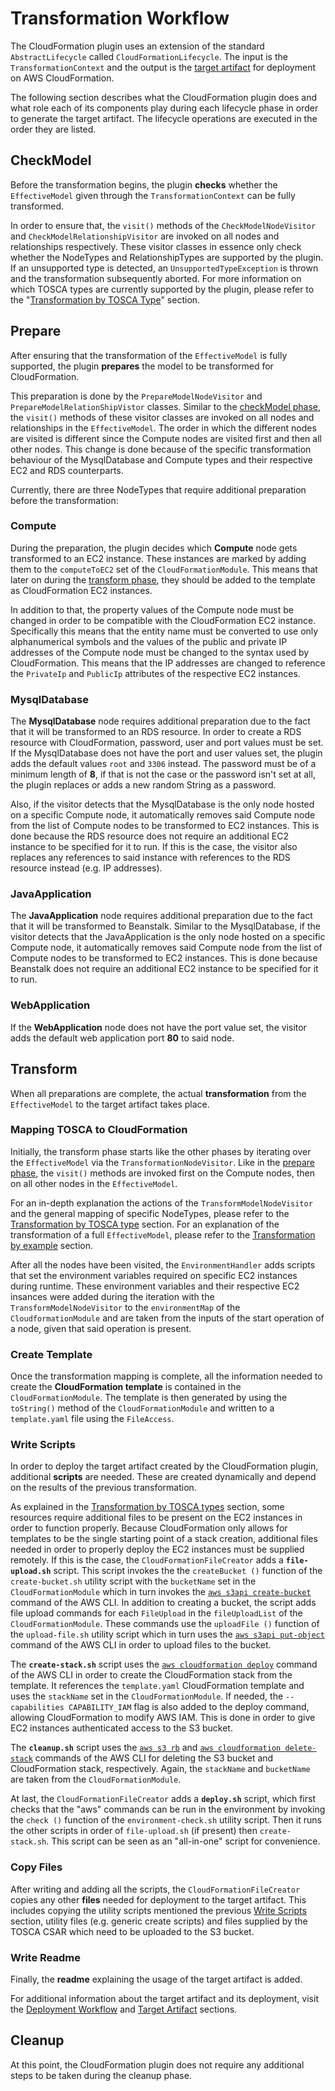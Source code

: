 # Transformation Workflow

The CloudFormation plugin uses an extension of the standard `AbstractLifecycle` called `CloudFormationLifecycle`. The input is the `TransformationContext` and the output is the [target artifact](../deployment/target-artifact.md) for deployment on AWS CloudFormation.

The following section describes what the CloudFormation plugin does and what role each of its components play during each lifecycle phase in order to generate the target artifact. The lifecycle operations are executed in the order they are listed.

## CheckModel

Before the transformation begins, the plugin **checks** whether the `EffectiveModel` given through the `TransformationContext` can be fully transformed.

In order to ensure that, the `visit()` methods of the `CheckModelNodeVisitor` and `CheckModelRelationshipVisitor` are invoked on all nodes and relationships respectively. These visitor classes in essence only check whether the NodeTypes and RelationshipTypes are supported by the plugin. If an unsupported type is detected, an `UnsupportedTypeException` is thrown and the transformation subsequently aborted. For more information on which TOSCA types are currently supported by the plugin, please refer to the "[Transformation by TOSCA Type](supported-types.md)" section.

## Prepare

After ensuring that the transformation of the `EffectiveModel` is fully supported, the plugin **prepares** the model to be transformed for CloudFormation.

This preparation is done by the `PrepareModelNodeVisitor` and `PrepareModelRelationShipVistor` classes. Similar to the [checkModel phase](#checkmodel), the `visit()` methods of these visitor classes are invoked on all nodes and relationships in the `EffectiveModel`. The order in which the different nodes are visited is different since the Compute nodes are visited first and then all other nodes. This change is done because of the specific transformation behaviour of the MysqlDatabase and Compute types and their respective EC2 and RDS counterparts.

Currently, there are three NodeTypes that require additional preparation before the transformation:

### Compute

During the preparation, the plugin decides which **Compute** node gets transformed to an EC2 instance. These instances are marked by adding them to the `computeToEC2` set of the `CloudFormationModule`. This means that later on during the [transform phase](#transform), they should be added to the template as CloudFormation EC2 instances.

In addition to that, the property values of the Compute node must be changed in order to be compatible with the CloudFormation EC2 instance. Specifically this means that the entity name must be converted to use only alphanumerical symbols and the values of the public and private IP addresses of the Compute node must be changed to the syntax used by CloudFormation. This means that the IP addresses are changed to reference the `PrivateIp` and `PublicIp` attributes of the respective EC2 instances.

### MysqlDatabase

The **MysqlDatabase** node requires additional preparation due to the fact that it will be transformed to an RDS resource. In order to create a RDS resource with CloudFormation, password, user and port values must be set. If the MysqlDatabase does not have the port and user values set, the plugin adds the default values `root` and `3306` instead. The password must be of a minimum length of **8**, if that is not the case or the password isn't set at all, the plugin replaces or adds a new random String as a password.

Also, if the visitor detects that the MysqlDatabase is the only node hosted on a specific Compute node, it automatically removes said Compute node from the list of Compute nodes to be transformed to EC2 instances. This is done because the RDS resource does not require an additional EC2 instance to be specified for it to run. If this is the case, the visitor also replaces any references to said instance with references to the RDS resource instead (e.g. IP addresses).

### JavaApplication

The **JavaApplication** node requires additional preparation due to the fact that it will be transformed to Beanstalk. Similar to the MysqlDatabase, if the visitor detects that the JavaApplication is the only node hosted on a specific Compute node, it automatically removes said Compute node from the list of Compute nodes to be transformed to EC2 instances. This is done because Beanstalk does not require an additional EC2 instance to be specified for it to run.

### WebApplication

If the **WebApplication** node does not have the port value set, the visitor adds the default web application port **80** to said node.

## Transform

When all preparations are complete, the actual **transformation** from the `EffectiveModel` to the target artifact takes place.

### Mapping TOSCA to CloudFormation

Initially, the transform phase starts like the other phases by iterating over the `EffectiveModel` via the `TransformationNodeVisitor`. Like in the [prepare phase](#prepare), the `visit()` methods are invoked first on the Compute nodes, then on all other nodes in the `EffectiveModel`.

For an in-depth explanation the actions of the `TransformModelNodeVisitor` and the general mapping of specific NodeTypes, please refer to the [Transformation by TOSCA type](supported-types.md) section. For an explanation of the transformation of a full `EffectiveModel`, please refer to the [Transformation by example](transformation-examples.md) section.

After all the nodes have been visited, the `EnvironmentHandler` adds scripts that set the environment variables required on specific EC2 instances during runtime. These environment variables and their respective EC2 insances were added during the iteration with the `TransformModelNodeVisitor` to the `environmentMap` of the `CloudformationModule` and are taken from the inputs of the start operation of a node, given that said operation is present.

### Create Template

Once the transformation mapping is complete, all the information needed to create the **CloudFormation template** is contained in the `CloudFormationModule`. The template is then generated by using the `toString()` method of the `CloudFormationModule` and written to a `template.yaml` file using the `FileAccess`.

### Write Scripts

In order to deploy the target artifact created by the CloudFormation plugin, additional **scripts** are needed. These are created dynamically and depend on the results of the previous transformation.

As explained in the [Transformation by TOSCA types](supported-types.md) section, some resources require additional files to be present on the EC2 instances in order to function properly. Because CloudFormation only allows for templates to be the single starting point of a stack creation, additional files needed in order to properly deploy the EC2 instances must be supplied remotely. If this is the case, the `CloudFormationFileCreator` adds a **`file-upload.sh`** script. This script invokes the the `createBucket ()` function of the `create-bucket.sh` utility script with the `bucketName` set in the `CloudFormationModule` which in turn invokes the [`aws s3api create-bucket`](https://docs.aws.amazon.com/cli/latest/reference/s3api/create-bucket.html) command of the AWS CLI. In addition to creating a bucket, the script adds file upload commands for each `FileUpload` in the `fileUploadList` of the `CloudFormationModule`. These commands use the `uploadFile ()` function of the `upload-file.sh` utility script which in turn uses the [`aws s3api put-object`](https://docs.aws.amazon.com/cli/latest/reference/s3api/put-object.html) command of the AWS CLI in order to upload files to the bucket.

The **`create-stack.sh`** script uses the [`aws cloudformation deploy`](https://docs.aws.amazon.com/cli/latest/reference/cloudformation/deploy/index.html) command of the AWS CLI in order to create the CloudFormation stack from the template. It references the `template.yaml` CloudFormation template and uses the `stackName` set in the `CloudFormationModule`. If needed, the `--capabilities CAPABILITY_IAM` flag is also added to the deploy command, allowing CloudFormation to modify AWS IAM. This is done in order to give EC2 instances authenticated access to the S3 bucket.

The **`cleanup.sh`** script uses the [`aws s3 rb`](https://docs.aws.amazon.com/cli/latest/reference/s3/rb.html) and [`aws cloudformation delete-stack`](https://docs.aws.amazon.com/cli/latest/reference/cloudformation/delete-stack.html) commands of the AWS CLI for deleting the S3 bucket and CloudFormation stack, respectively. Again, the `stackName` and `bucketName` are taken from the `CloudFormationModule`.

At last, the `CloudFormationFileCreator` adds a **`deploy.sh`** script, which first checks that the "aws" commands can be run in the environment by invoking the `check ()` function of the `environment-check.sh` utility script. Then it runs the other scripts in order of `file-upload.sh` (if present) then `create-stack.sh`. This script can be seen as an "all-in-one" script for convenience.

### Copy Files

After writing and adding all the scripts, the `CloudFormationFileCreator` copies any other **files** needed for deployment to the target artifact. This includes copying the utility scripts mentioned the previous [Write Scripts](#write-scripts) section, utility files (e.g. generic create scripts) and files supplied by the TOSCA CSAR which need to be uploaded to the S3 bucket.

### Write Readme

Finally, the **readme** explaining the usage of the target artifact is added.

For additional information about the target artifact and its deployment, visit the [Deployment Workflow](../deployment/deployment-workflow.md) and [Target Artifact](../deployment/target-artifact.md) sections.

## Cleanup

At this point, the CloudFormation plugin does not require any additional steps to be taken during the cleanup phase.
